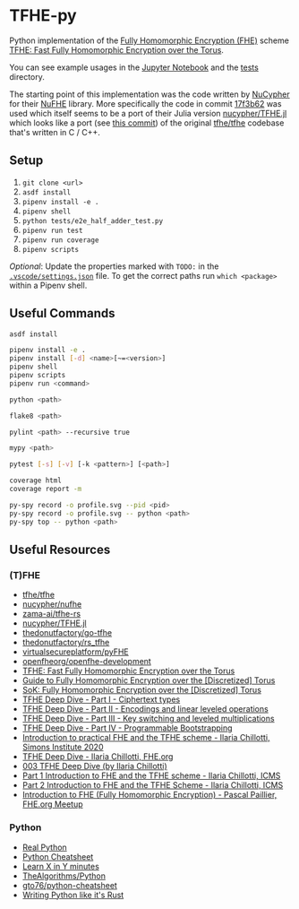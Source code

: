 # TFHE-py

Python implementation of the [Fully Homomorphic Encryption (FHE)](https://en.wikipedia.org/wiki/Homomorphic_encryption#Fully_homomorphic_encryption) scheme [TFHE: Fast Fully Homomorphic Encryption over the Torus](https://eprint.iacr.org/2018/421.pdf).

You can see example usages in the [Jupyter Notebook](./main.ipynb) and the [tests](./tests/) directory.

The starting point of this implementation was the code written by [NuCypher](https://www.nucypher.com) for their [NuFHE](https://github.com/nucypher/nufhe) library. More specifically the code in commit [17f3b62](https://github.com/nucypher/nufhe/commit/17f3b6200425a42b84ff844928550e9add684280) was used which itself seems to be a port of their Julia version [nucypher/TFHE.jl](https://github.com/nucypher/TFHE.jl) which looks like a port (see [this commit](https://github.com/nucypher/TFHE.jl/commit/bf33742310a369c6da133593cbbefd75374bbefb)) of the original [tfhe/tfhe](https://github.com/tfhe/tfhe) codebase that's written in C / C++.

## Setup

1. `git clone <url>`
2. `asdf install`
3. `pipenv install -e .`
4. `pipenv shell`
5. `python tests/e2e_half_adder_test.py`
6. `pipenv run test`
7. `pipenv run coverage`
8. `pipenv scripts`

_Optional_: Update the properties marked with `TODO:` in the [`.vscode/settings.json`](./.vscode/settings.json) file. To get the correct paths run `which <package>` within a Pipenv shell.

## Useful Commands

```sh
asdf install

pipenv install -e .
pipenv install [-d] <name>[~=<version>]
pipenv shell
pipenv scripts
pipenv run <command>

python <path>

flake8 <path>

pylint <path> --recursive true

mypy <path>

pytest [-s] [-v] [-k <pattern>] [<path>]

coverage html
coverage report -m

py-spy record -o profile.svg --pid <pid>
py-spy record -o profile.svg -- python <path>
py-spy top -- python <path>
```

## Useful Resources

### (T)FHE

- [tfhe/tfhe](https://github.com/tfhe/tfhe)
- [nucypher/nufhe](https://github.com/nucypher/nufhe)
- [zama-ai/tfhe-rs](https://github.com/zama-ai/tfhe-rs)
- [nucypher/TFHE.jl](https://github.com/nucypher/TFHE.jl)
- [thedonutfactory/go-tfhe](https://github.com/thedonutfactory/go-tfhe)
- [thedonutfactory/rs_tfhe](https://github.com/thedonutfactory/rs_tfhe)
- [virtualsecureplatform/pyFHE](https://github.com/virtualsecureplatform/pyFHE)
- [openfheorg/openfhe-development](https://github.com/openfheorg/openfhe-development)
- [TFHE: Fast Fully Homomorphic Encryption over the Torus](https://eprint.iacr.org/2018/421)
- [Guide to Fully Homomorphic Encryption over the [Discretized] Torus](https://eprint.iacr.org/2021/1402)
- [SoK: Fully Homomorphic Encryption over the [Discretized] Torus](https://tches.iacr.org/index.php/TCHES/article/view/9836)
- [TFHE Deep Dive - Part I - Ciphertext types](https://www.zama.ai/post/tfhe-deep-dive-part-1)
- [TFHE Deep Dive - Part II - Encodings and linear leveled operations](https://www.zama.ai/post/tfhe-deep-dive-part-2)
- [TFHE Deep Dive - Part III - Key switching and leveled multiplications](https://www.zama.ai/post/tfhe-deep-dive-part-3)
- [TFHE Deep Dive - Part IV - Programmable Bootstrapping](https://www.zama.ai/post/tfhe-deep-dive-part-4)
- [Introduction to practical FHE and the TFHE scheme - Ilaria Chillotti, Simons Institute 2020](https://www.youtube.com/watch?v=FFox2S4uqEo)
- [TFHE Deep Dive - Ilaria Chillotti, FHE.org](https://www.youtube.com/watch?v=LZuEr4jpyUw)
- [003 TFHE Deep Dive (by Ilaria Chillotti)](https://www.youtube.com/watch?v=npoHSR6-oRw)
- [Part 1 Introduction to FHE and the TFHE scheme - Ilaria Chillotti, ICMS](https://www.youtube.com/watch?v=e_76kZ9j2-M)
- [Part 2 Introduction to FHE and the TFHE Scheme - Ilaria Chillotti, ICMS](https://www.youtube.com/watch?v=o7_WNbVuZqQ)
- [Introduction to FHE (Fully Homomorphic Encryption) - Pascal Paillier, FHE.org Meetup](https://www.youtube.com/watch?v=aruz58RarVA)

### Python

- [Real Python](https://realpython.com)
- [Python Cheatsheet](https://www.pythoncheatsheet.org)
- [Learn X in Y minutes](https://learnxinyminutes.com/docs/python)
- [TheAlgorithms/Python](https://github.com/TheAlgorithms/Python)
- [gto76/python-cheatsheet](https://github.com/gto76/python-cheatsheet)
- [Writing Python like it's Rust](https://kobzol.github.io/rust/python/2023/05/20/writing-python-like-its-rust.html)
